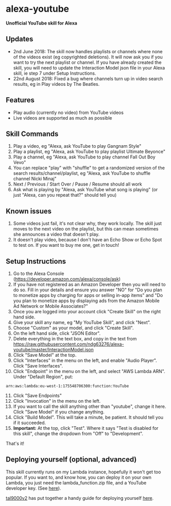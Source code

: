 # alexa-youtube
**Unofficial YouTube skill for Alexa**

## Updates
* 2nd June 2018: The skill now handles playlists or channels where none of the videos exist (eg copyrighted deletions). It will now ask you if you want to try the next playlist or channel. If you have already created the skill, you will need to update the Interaction Model json file in your Alexa skill, ie step 7 under Setup Instructions.
* 22nd August 2018: Fixed a bug where channels turn up in video search results, eg in Play videos by The Beatles.

## Features
* Play audio (currently no video) from YouTube videos
* Live videos are supported as much as possible

## Skill Commands

1. Play a video, eg "Alexa, ask YouTube to play Gangnam Style"
2. Play a playlist, eg "Alexa, ask YouTube to play playlist Ultimate Beyonce"
3. Play a channel, eg "Alexa, ask YouTube to play channel Fall Out Boy Vevo"
4. You can replace "play" with "shuffle" to get a randomized version of the search results/channel/playlist, eg "Alexa, ask YouTube to shuffle channel Nicki Minaj"
5. Next / Previous / Start Over / Pause / Resume should all work
6. Ask what is playing by "Alexa, ask YouTube what song is playing" (or just "Alexa, can you repeat that?" should tell you)

## Known issues

1. Some videos just fail, it's not clear why, they work locally. The skill just moves to the next video on the playlist, but this can mean sometimes she announces a video that doesn't play.
2. It doesn't play video, because I don't have an Echo Show or Echo Spot to test on. If you want to buy me one, get in touch!

## Setup Instructions

1. Go to the Alexa Console (https://developer.amazon.com/alexa/console/ask)
2. If you have not registered as an Amazon Developer then you will need to do so. Fill in your details and ensure you answer "NO" for "Do you plan to monetize apps by charging for apps or selling in-app items" and "Do you plan to monetize apps by displaying ads from the Amazon Mobile Ad Network or Mobile Associates?"
3. Once you are logged into your account click "Create Skill" on the right hand side.
4. Give your skill any name, eg "My YouTube Skill", and click "Next".
5. Choose "Custom" as your model, and click "Create Skill".
6. On the left hand side, click "JSON Editor".
7. Delete everything in the text box, and copy in the text from https://raw.githubusercontent.com/ndg63276/alexa-youtube/master/InteractionModel.json
8. Click "Save Model" at the top.
9. Click "Interfaces" in the menu on the left, and enable "Audio Player". Click "Save Interfaces".
10. Click "Endpoint" in the menu on the left, and select "AWS Lambda ARN". Under "Default Region", put:

```
arn:aws:lambda:eu-west-1:175548706300:function:YouTube
```

11. Click "Save Endpoints"
12. Click "Invocation" in the menu on the left.
13. If you want to call the skill anything other than "youtube", change it here. Click "Save Model" if you change anything.
14. Click "Build Model". This will take a minute, be patient. It should tell you if it succeeded.
15. **Important:** At the top, click "Test". Where it says "Test is disabled for this skill", change the dropdown from "Off" to "Development". 

That's it!

## Deploying yourself (optional, advanced)
This skill currently runs on my Lambda instance, hopefully it won't get too popular. If you want to, and know how, you can deploy it on your own Lambda, you just need the lambda_function.zip file, and a YouTube developer key. (See [here](https://www.slickremix.com/docs/get-api-key-for-youtube/)).

[tal9000v2](https://github.com/tal9000v2) has put together a handy guide for deploying yourself [here](https://github.com/ndg63276/alexa-youtube/issues/15#issuecomment-447684487).





